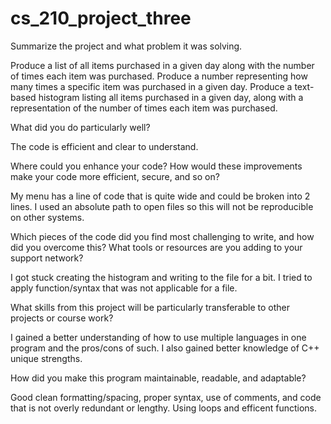 # cs_210_project_three

Summarize the project and what problem it was solving.

Produce a list of all items purchased in a given day along with the number of times each item was purchased.
Produce a number representing how many times a specific item was purchased in a given day.
Produce a text-based histogram listing all items purchased in a given day, along with a representation of the number of times each item was purchased.


What did you do particularly well?

The code is efficient and clear to understand.


Where could you enhance your code? How would these improvements make your code more efficient, secure, and so on?

My menu has a line of code that is quite wide and could be broken into 2 lines. I used an absolute path to open files so this will not be reproducible on other systems.


Which pieces of the code did you find most challenging to write, and how did you overcome this? What tools or resources are you adding to your support network?

I got stuck creating the histogram and writing to the file for a bit. I tried to apply function/syntax that was not applicable for a file.


What skills from this project will be particularly transferable to other projects or course work?

I gained a better understanding of how to use multiple languages in one program and the pros/cons of such. I also gained better knowledge of C++ unique strengths.


How did you make this program maintainable, readable, and adaptable?

Good clean formatting/spacing, proper syntax, use of comments, and code that is not overly redundant or lengthy. Using loops and efficent functions.
